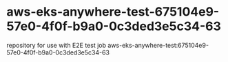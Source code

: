 # aws-eks-anywhere-test-675104e9-57e0-4f0f-b9a0-0c3ded3e5c34-63
repository for use with E2E test job aws-eks-anywhere-test:675104e9-57e0-4f0f-b9a0-0c3ded3e5c34-63
